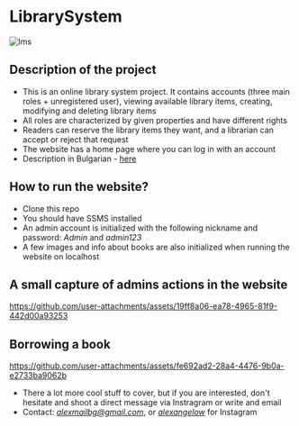 # LibrarySystem

![lms](https://github.com/user-attachments/assets/6507c6c0-9dc3-470f-b81e-0b3ef6607f3d)

Description of the project
-

- This is an online library system project. It contains accounts (three main roles + unregistered user), viewing available library items, creating, modifying and deleting library items
- All roles are characterized by given properties and have different rights
- Readers can reserve the library items they want, and a librarian can accept or reject that request
- The website has a home page where you can log in with an account
- Description in Bulgarian - [here](https://github.com/Deirror/LibrarySystem/tree/main/Project%20Description)

How to run the website?
-

-  Clone this repo
-  You should have SSMS installed
-  An admin account is initialized with the following nickname and password: *Admin* and *admin123*
-  A few images and info about books are also initialized when running the website on localhost

A small capture of admins actions in the website
-

https://github.com/user-attachments/assets/19ff8a06-ea78-4965-81f9-442d00a93253

Borrowing a book
-

https://github.com/user-attachments/assets/fe692ad2-28a4-4476-9b0a-e2733ba9062b

-  There a lot more cool stuff to cover, but if you are interested, don't hesitate and shoot a direct message via Instragram or write and email
-  Contact: *alexmailbg@gmail.com*, or *[_alexangelow_](https://www.instagram.com/_alexangelow_)* for Instagram



